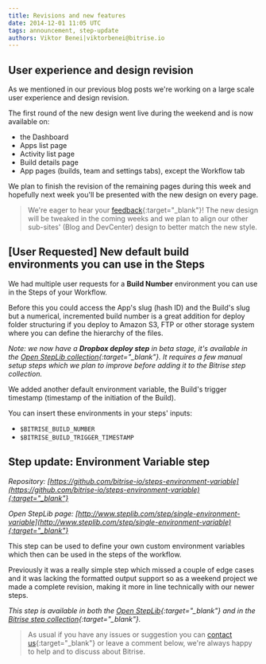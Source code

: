 ```yaml
---
title: Revisions and new features
date: 2014-12-01 11:05 UTC
tags: announcement, step-update
authors: Viktor Benei|viktorbenei@bitrise.io
---
```


## User experience and design revision

As we mentioned in our previous blog posts we're working on
a large scale user experience and design revision.

The first round of the new design went live during the weekend
and is now available on:

* the Dashboard
* Apps list page
* Activity list page
* Build details page
* App pages (builds, team and settings tabs), except the Workflow tab

We plan to finish the revision of the remaining pages during
this week and hopefully next week you'll be presented with
the new design on every page.

> We're eager to hear your [feedback](http://www.bitrise.io/contact){:target="_blank"}!
> The new design will be tweaked in the coming weeks
> and we plan to align our other sub-sites' (Blog and DevCenter) design
> to better match the new style.


## [User Requested] New default build environments you can use in the Steps

We had multiple user requests for a **Build Number** environment
you can use in the Steps of your Workflow.

Before this you could access the App's slug (hash ID) and
the Build's slug but a numerical, incremented build number
is a great addition for deploy folder structuring if
you deploy to Amazon S3, FTP or other storage system
where you can define the hierarchy of the files.

*Note: we now have a **Dropbox deploy step** in beta
stage, it's available in the [Open StepLib collection](http://www.steplib.com/step/dropbox-upload){:target="_blank"}. It requires a few manual setup steps
which we plan to improve before adding it to the Bitrise step collection.*

We added another default environment variable, the Build's
trigger timestamp (timestamp of the initiation of the Build).

You can insert these environments in your steps' inputs:

* `$BITRISE_BUILD_NUMBER`
* `$BITRISE_BUILD_TRIGGER_TIMESTAMP`


## Step update: Environment Variable step

*Repository: [https://github.com/bitrise-io/steps-environment-variable](https://github.com/bitrise-io/steps-environment-variable){:target="_blank"}*

*Open StepLib page: [http://www.steplib.com/step/single-environment-variable](http://www.steplib.com/step/single-environment-variable){:target="_blank"}*

This step can be used to define your own custom environment variables
which then can be used in the steps of the workflow.

Previously it was a really simple step which missed a couple of
edge cases and it was lacking the formatted output support
so as a weekend project we made a complete revision,
making it more in line technically with our newer steps.

*This step is available in both the [Open StepLib](http://www.steplib.com/){:target="_blank"} and
in the [Bitrise step collection](https://github.com/bitrise-io/bitrise-step-collection){:target="_blank"}.*

> As usual if you have any issues or suggestion
> you can [contact us](http://www.bitrise.io/contact?utm_source=blog&utm_medium=blog&utm_campaign=bitrise){:target="_blank"}
> or leave a comment below,
> we're always happy to help
> and to discuss about Bitrise.
